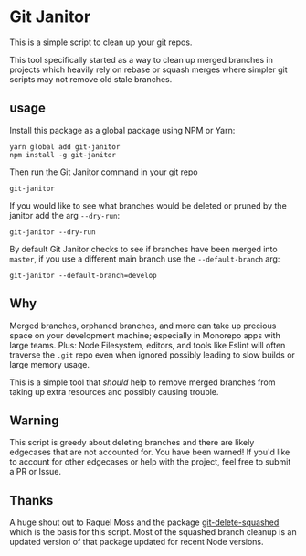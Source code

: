 # Git Janitor

This is a simple script to clean up your git repos.

This tool specifically started as a way to clean up merged branches in projects which heavily rely on rebase or squash merges where simpler git scripts may not remove old stale branches.

## usage

Install this package as a global package using NPM or Yarn:

```
yarn global add git-janitor
npm install -g git-janitor
```

Then run the Git Janitor command in your git repo

```
git-janitor
```

If you would like to see what branches would be deleted or pruned by the janitor add the arg `--dry-run`:

```
git-janitor --dry-run
```

By default Git Janitor checks to see if branches have been merged into `master`, if you use a different main branch use the `--default-branch` arg:

```
git-janitor --default-branch=develop
```

## Why

Merged branches, orphaned branches, and more can take up precious space on your development machine; especially in Monorepo apps with large teams. Plus: Node Filesystem, editors, and tools like Eslint will often traverse the `.git` repo even when ignored possibly leading to slow builds or large memory usage.

This is a simple tool that *should* help to remove merged branches from taking up extra resources and possibly causing trouble.

## Warning

This script is greedy about deleting branches and there are likely edgecases that are not accounted for. You have been warned!
If you'd like to account for other edgecases or help with the project, feel free to submit a PR or Issue.

## Thanks

A huge shout out to Raquel Moss and the package [git-delete-squashed](https://github.com/raquelxmoss/git-delete-squashed) which is the basis for this script. Most of the squashed branch cleanup is an updated version of that package updated for recent Node versions.
